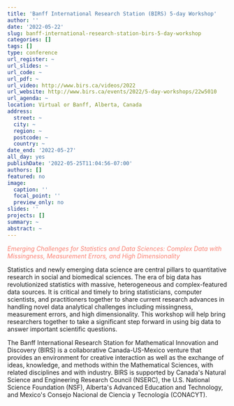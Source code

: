 ```yaml
---
title: 'Banff International Research Station (BIRS) 5-day Workshop'
author: ''
date: '2022-05-22'
slug: banff-international-research-station-birs-5-day-workshop
categories: []
tags: []
type: conference
url_register: ~
url_slides: ~
url_code: ~
url_pdf: ~
url_video: http://www.birs.ca/videos/2022
url_website: http://www.birs.ca/events/2022/5-day-workshops/22w5010
url_agenda: ~
location: Virtual or Banff, Alberta, Canada
address:
  street: ~
  city: ~
  region: ~
  postcode: ~
  country: ~
date_end: '2022-05-27'
all_day: yes
publishDate: '2022-05-25T11:04:56-07:00'
authors: []
featured: no
image:
  caption: ''
  focal_point: ''
  preview_only: no
slides: ''
projects: []
summary: ~
abstract: ~
---
```

<span style="color: salmon;">*Emerging Challenges for Statistics and Data Sciences: Complex Data with Missingness, Measurement Errors, and High Dimensionality*</span>

<!--more-->
Statistics and newly emerging data science are central pillars to quantitative research in social and biomedical sciences. The era of big data has revolutionized statistics with massive, heterogeneous and complex-featured data sources. It is critical and timely to bring statisticians, computer scientists, and practitioners together to share current research advances in handling novel data analytical challenges including missingness, measurement errors, and high dimensionality. This workshop will help bring researchers together to take a significant step forward in using big data to answer important scientific questions.  


The Banff International Research Station for Mathematical Innovation and Discovery (BIRS) is a collaborative Canada-US-Mexico venture that provides an environment for creative interaction as well as the exchange of ideas, knowledge, and methods within the Mathematical Sciences, with related disciplines and with industry. BIRS is supported by Canada's Natural Science and Engineering Research Council (NSERC), the U.S. National Science Foundation (NSF), Alberta's Advanced Education and Technology, and Mexico's Consejo Nacional de Ciencia y Tecnología (CONACYT).
